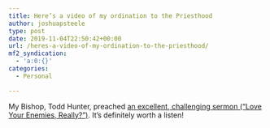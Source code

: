 ```yaml
---
title: Here’s a video of my ordination to the Priesthood
author: joshuapsteele
type: post
date: 2019-11-04T22:50:42+00:00
url: /heres-a-video-of-my-ordination-to-the-priesthood/
mf2_syndication:
  - 'a:0:{}'
categories:
  - Personal

---
```

<figure class="wp-block-embed-youtube wp-block-embed is-type-video is-provider-youtube wp-embed-aspect-16-9 wp-has-aspect-ratio">

<div class="wp-block-embed__wrapper">
</div></figure> 

My Bishop, Todd Hunter, preached [an excellent, challenging sermon (&#8220;Love Your Enemies, Really?&#8221;)][1]. It&#8217;s definitely worth a listen!

 [1]: https://friendsofthesavior.org/sermons/love-your-enemies-really-bishop-todd-hunter